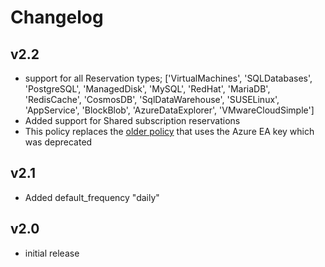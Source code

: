 # Changelog

## v2.2

- support for all  Reservation types; ['VirtualMachines', 'SQLDatabases', 'PostgreSQL', 'ManagedDisk', 'MySQL', 'RedHat', 'MariaDB', 'RedisCache', 'CosmosDB', 'SqlDataWarehouse', 'SUSELinux', 'AppService', 'BlockBlob', 'AzureDataExplorer', 'VMwareCloudSimple']
- Added support for Shared subscription reservations
- This policy replaces the [older policy](../recommendations) that uses the Azure EA key which was deprecated

## v2.1

- Added default_frequency "daily"

## v2.0

- initial release
